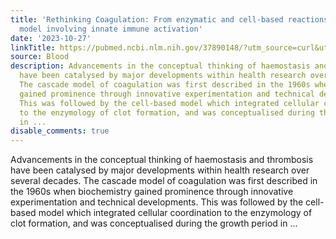 ```yaml
---
title: 'Rethinking Coagulation: From enzymatic and cell-based reactions to a convergent
  model involving innate immune activation'
date: '2023-10-27'
linkTitle: https://pubmed.ncbi.nlm.nih.gov/37890148/?utm_source=curl&utm_medium=rss&utm_campaign=journals&utm_content=7603509&fc=None&ff=20231028180731&v=2.17.9.post6+86293ac
source: Blood
description: Advancements in the conceptual thinking of haemostasis and thrombosis
  have been catalysed by major developments within health research over several decades.
  The cascade model of coagulation was first described in the 1960s when biochemistry
  gained prominence through innovative experimentation and technical developments.
  This was followed by the cell-based model which integrated cellular coordination
  to the enzymology of clot formation, and was conceptualised during the growth period
  in ...
disable_comments: true
---
```

Advancements in the conceptual thinking of haemostasis and thrombosis have been catalysed by major developments within health research over several decades. The cascade model of coagulation was first described in the 1960s when biochemistry gained prominence through innovative experimentation and technical developments. This was followed by the cell-based model which integrated cellular coordination to the enzymology of clot formation, and was conceptualised during the growth period in ...